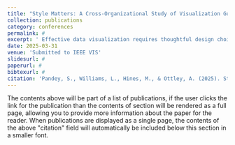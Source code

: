 ```yaml
---
title: "Style Matters: A Cross-Organizational Study of Visualization Guidelines"
collection: publications
category: conferences
permalink: #
excerpt: ' Effective data visualization requires thoughtful design choices, but practitioners often face conflicting recommendations across different style guides. Do I have too many colors in my chart? Should I directly label the chart or use a legend? Should line charts include gridlines? This paper addresses these practical questions through a systematic analysis of 53 visualization style guides from diverse organizations. We present the first comprehensive cross-organizational study of visualization guidelines, analyzing recommendations by chart type and visual element. Our findings reveal consensus on certain design principles—such as limiting pie charts to five segments and ensuring color-blind accessibility—while highlighting significant contradictions in other areas, including axis scaling and decorative elements. By mapping these patterns of agreement and divergence, we create an evidence-based reference for practitioners seeking reliable guidance. Beyond cataloging recommendations, we analyze where consensus aligns with empirical research and where organizations prioritize brand consistency over perceptual effectiveness. Additionally, we introduce a searchable repository that enables designers to quickly identify established patterns and potential pitfalls for specific visualization types. This work bridges the gap between fragmented organizational guidelines and evidence-based practices, offering a foundation for more consistent, effective visual communication across disciplines.'
date: 2025-03-31
venue: 'Submitted to IEEE VIS'
slidesurl: #
paperurl: #
bibtexurl: #
citation: 'Pandey, S., Williams, L., Hines, M., & Ottley, A. (2025). Style Matters: A Cross-Organizational Study of Visualization Guidelines'
---
```

The contents above will be part of a list of publications, if the user clicks the link for the publication than the contents of section will be rendered as a full page, allowing you to provide more information about the paper for the reader. When publications are displayed as a single page, the contents of the above "citation" field will automatically be included below this section in a smaller font.